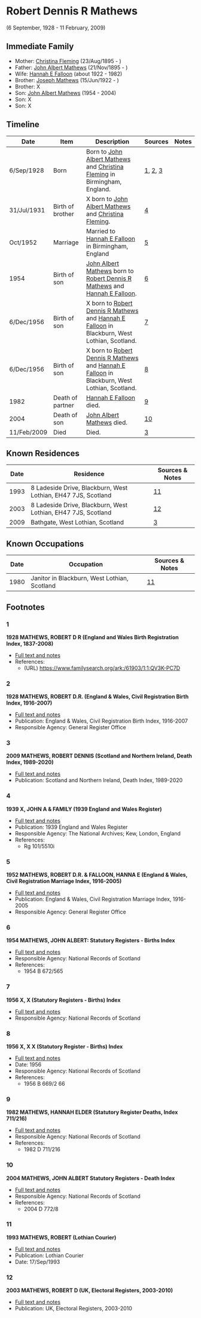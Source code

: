 ﻿---
layout: person
subject_key: i58223940
permalink: /people/i58223940
---

# Robert Dennis R Mathews
(6 September, 1928 - 11 February, 2009)

## Immediate Family

* Mother: [Christina Fleming](./@89446044@-christina-fleming-b1895-8-23-d.md) (23/Aug/1895 - )
* Father: [John Albert Mathews](./@5643892@-john-albert-mathews-b1895-11-21-d.md) (21/Nov/1895 - )
* Wife: [Hannah E Falloon](./@97706646@-hannah-e-falloon-b1922-d1982.md) (about 1922 - 1982)
* Brother: [Joseph Mathews](./@98232688@-joseph-mathews-b1922-6-15-d.md) (15/Jun/1922 - )
* Brother: X
* Son: [John Albert Mathews](./@35875756@-john-albert-mathews-b1954-d2004.md) (1954 - 2004)
* Son: X
* Son: X

## Timeline

Date | Item | Description | Sources | Notes
---|---|---|---|---
6/Sep/1928 | Born | Born to [John Albert Mathews](./@5643892@-john-albert-mathews-b1895-11-21-d.md) and [Christina Fleming](./@89446044@-christina-fleming-b1895-8-23-d.md) in Birmingham, England. | [1](#1), [2](#2), [3](#3) | 
31/Jul/1931 | Birth of brother | X born to [John Albert Mathews](./@5643892@-john-albert-mathews-b1895-11-21-d.md) and [Christina Fleming](./@89446044@-christina-fleming-b1895-8-23-d.md). | [4](#4) | 
Oct/1952 | Marriage | Married to [Hannah E Falloon](./@97706646@-hannah-e-falloon-b1922-d1982.md) in Birmingham, England | [5](#5) | 
1954 | Birth of son | [John Albert Mathews](./@35875756@-john-albert-mathews-b1954-d2004.md) born to [Robert Dennis R Mathews](./@58223940@-robert-dennis-r-mathews-b1928-9-6-d2009-2-11.md) and [Hannah E Falloon](./@97706646@-hannah-e-falloon-b1922-d1982.md). | [6](#6) | 
6/Dec/1956 | Birth of son | X born to [Robert Dennis R Mathews](./@58223940@-robert-dennis-r-mathews-b1928-9-6-d2009-2-11.md) and [Hannah E Falloon](./@97706646@-hannah-e-falloon-b1922-d1982.md) in Blackburn, West Lothian, Scotland. | [7](#7) | 
6/Dec/1956 | Birth of son | X born to [Robert Dennis R Mathews](./@58223940@-robert-dennis-r-mathews-b1928-9-6-d2009-2-11.md) and [Hannah E Falloon](./@97706646@-hannah-e-falloon-b1922-d1982.md) in Blackburn, West Lothian, Scotland. | [8](#8) | 
1982 | Death of partner | [Hannah E Falloon](./@97706646@-hannah-e-falloon-b1922-d1982.md) died. | [9](#9) | 
2004 | Death of son | [John Albert Mathews](./@35875756@-john-albert-mathews-b1954-d2004.md) died. | [10](#10) | 
11/Feb/2009 | Died | Died. | [3](#3) | 

## Known Residences

Date | Residence | Sources & Notes
---|---|---
1993 | 8 Ladeside Drive, Blackburn, West Lothian, EH47 7JS, Scotland | [11](#11)
2003 | 8 Ladeside Drive, Blackburn, West Lothian, EH47 7JS, Scotland | [12](#12)
2009 | Bathgate, West Lothian, Scotland | [3](#3)

## Known Occupations

Date | Occupation | Sources & Notes
---|---|---
1980 | Janitor in Blackburn, West Lothian, Scotland | [11](#11)

## Footnotes

### 1

**1928 MATHEWS, ROBERT D R (England and Wales Birth Registration Index, 1837-2008)**

* [Full text and notes](../sources/@72382739@-1928-mathews,-robert-d-r-england-and-wales-birth-registration-index,-1837-2008-.md)
* References: 
  * (URL) https://www.familysearch.org/ark:/61903/1:1:QV3K-PC7D

### 2

**1928 MATHEWS, ROBERT D.R. (England & Wales, Civil Registration Birth Index, 1916-2007)**

* [Full text and notes](../sources/@68728914@-1928-mathews,-robert-d.r.-england-&-wales,-civil-registration-birth-index,-1916-2007-.md)
* Publication: England & Wales, Civil Registration Birth Index, 1916-2007
* Responsible Agency: General Register Office

### 3

**2009 MATHEWS, ROBERT DENNIS (Scotland and Northern Ireland, Death Index, 1989-2020)**

* [Full text and notes](../sources/@79183804@-2009-mathews,-robert-dennis-scotland-and-northern-ireland,-death-index,-1989-2020-.md)
* Publication: Scotland and Northern Ireland, Death Index, 1989-2020

### 4

**1939 X, JOHN A & FAMILY (1939 England and Wales Register)**

* [Full text and notes](../sources/@8791600@-1939-mathews,-john-a-&-family-1939-england-and-wales-register-.md)
* Publication: 1939 England and Wales Register
* Responsible Agency: The National Archives; Kew, London, England
* References: 
  * Rg 101/5510i

### 5

**1952 MATHEWS, ROBERT D.R. & FALLOON, HANNA E (England & Wales, Civil Registration Marriage Index, 1916-2005)**

* [Full text and notes](../sources/@74855856@-1952-mathews,-robert-d.r.-&-falloon,-hanna-e-england-&-wales,-civil-registration-marriage-index,-19….md)
* Publication: England & Wales, Civil Registration Marriage Index, 1916-2005
* Responsible Agency: General Register Office

### 6

**1954 MATHEWS, JOHN ALBERT: Statutory Registers - Births Index**

* [Full text and notes](../sources/@35341986@-1954-mathews,-john-albert-statutory-registers-births-index.md)
* Responsible Agency: National Records of Scotland
* References: 
  * 1954 B 672/565

### 7

**1956 X, X (Statutory Registers - Births) Index**

* [Full text and notes](../sources/@89989536@-1956-mathews,-george-statutory-registers-births-index.md)
* Responsible Agency: National Records of Scotland

### 8

**1956 X, X X (Statutory Register - Births) Index**

* [Full text and notes](../sources/@31243859@-1956-mathews,-robert-fleming-statutory-register-births-index.md)
* Date: 1956
* Responsible Agency: National Records of Scotland
* References: 
  * 1956 B 669/2 66

### 9

**1982 MATHEWS, HANNAH ELDER (Statutory Register Deaths, Index 711/216)**

* [Full text and notes](../sources/@26072445@-1982-mathews,-hannah-elder-statutory-register-deaths,-index-711-216-.md)
* Responsible Agency: National Records of Scotland
* References: 
  * 1982 D 711/216

### 10

**2004 MATHEWS, JOHN ALBERT Statutory Registers - Death Index**

* [Full text and notes](../sources/@70959444@-2004-mathews,-john-albert-statutory-registers-death-index.md)
* Responsible Agency: National Records of Scotland
* References: 
  * 2004 D 772/8

### 11

**1993 MATHEWS, ROBERT (Lothian Courier)**

* [Full text and notes](../sources/@29046716@-1993-mathews,-robert-lothian-courier-.md)
* Publication: Lothian Courier
* Date: 17/Sep/1993

### 12

**2003 MATHEWS, ROBERT D (UK, Electoral Registers, 2003-2010)**

* [Full text and notes](../sources/@76598000@-2003-mathews,-robert-d-uk,-electoral-registers,-2003-2010-.md)
* Publication: UK, Electoral Registers, 2003-2010

